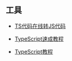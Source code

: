 







## 工具

-   [TS代码在线转JS代码 ](https://www.typescriptlang.org/zh/play?#code/Q)

-   [TypeScript速成教程](https://github.com/joye61/typescript-tutorial)
-   [TypeScript教程](https://ts.xcatliu.com/)